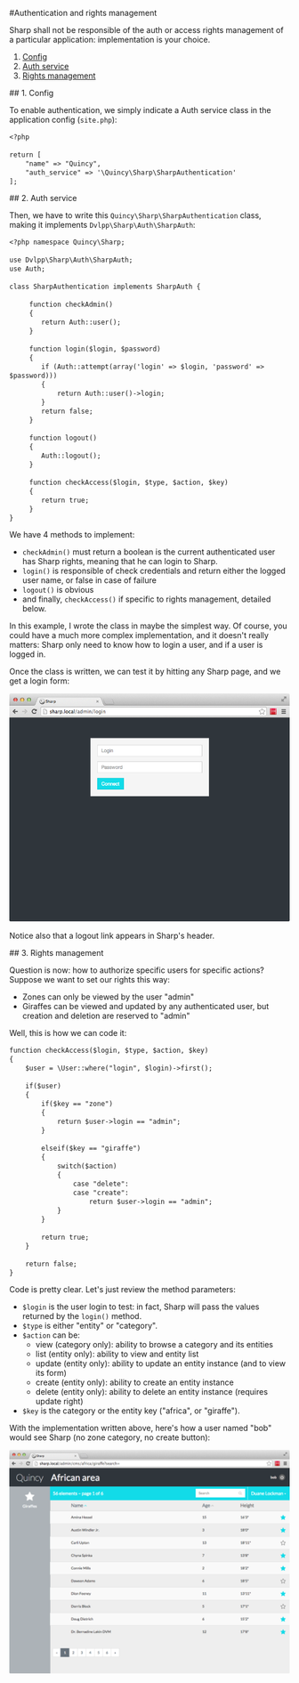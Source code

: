 #Authentication and rights management

Sharp shall not be responsible of the auth or access rights management of a particular application: implementation is your choice.

1. [Config](#config)
2. [Auth service](#auth)
3. [Rights management](#rights)


##<a name="config"></a>  1. Config

To enable authentication, we simply indicate a Auth service class in the application config (`site.php`):

```
<?php

return [
	"name" => "Quincy",
	"auth_service" => '\Quincy\Sharp\SharpAuthentication'
];
```


##<a name="auth"></a>  2. Auth service

Then, we have to write this `Quincy\Sharp\SharpAuthentication` class, making it implements  `Dvlpp\Sharp\Auth\SharpAuth`:

```
<?php namespace Quincy\Sharp;

use Dvlpp\Sharp\Auth\SharpAuth;
use Auth;

class SharpAuthentication implements SharpAuth {

	 function checkAdmin()
	 {
		return Auth::user();
	 }

	 function login($login, $password)
	 {
		if (Auth::attempt(array('login' => $login, 'password' => $password)))
		{
			return Auth::user()->login;
		}
		return false;
	 }

	 function logout()
	 {
		Auth::logout();
	 }

	 function checkAccess($login, $type, $action, $key)
	 {
		return true;
	 }
}
```

We have 4 methods to implement:

- `checkAdmin()` must return a boolean is the current authenticated user has Sharp rights, meaning that he can login to Sharp.
- `login()` is responsible of check credentials and return either the logged user name, or false in case of failure
- `logout()` is obvious
- and finally, `checkAccess()` if specific to rights management, detailed below.

In this example, I wrote the class in maybe the simplest way. Of course, you could have a much more complex implementation, and it doesn't really matters: Sharp only need to know how to login a user, and if a user is logged in.

Once the class is written, we can test it by hitting any Sharp page, and we get a login form:

![](img/loginview.png)

Notice also that a logout link appears in Sharp's header.


##<a name="rights"></a>  3. Rights management

Question is now: how to authorize specific users for specific actions? Suppose we want to set our rights this way:

- Zones can only be viewed by the user "admin"
- Giraffes can be viewed and updated by any authenticated user, but creation and deletion are reserved to "admin"

Well, this is how we can code it:

```
function checkAccess($login, $type, $action, $key)
{
	$user = \User::where("login", $login)->first();

	if($user)
	{
		if($key == "zone")
		{
			return $user->login == "admin";
		}

		elseif($key == "giraffe")
		{
			switch($action)
			{
				case "delete":
				case "create":
					return $user->login == "admin";
			}
		}

		return true;
	}

	return false;
}
```

Code is pretty clear. Let's just review the method parameters:

- `$login` is the user login to test: in fact, Sharp will pass the values returned by the `login()` method.
- `$type` is either "entity" or "category".
- `$action` can be:
	- view (category only): ability to browse a category and its entities
	- list (entity only): ability to view and entity list
	- update (entity only): ability to update an entity instance (and to view its form)
	- create (entity only): ability to create an entity instance
	- delete (entity only): ability to delete an entity instance (requires update right)
- `$key` is the category or the entity key ("africa", or "giraffe").

With the implementation written above, here's how a user named "bob" would see Sharp (no zone category, no create button):

![](img/listview-giraffe-auth-bob.png)

